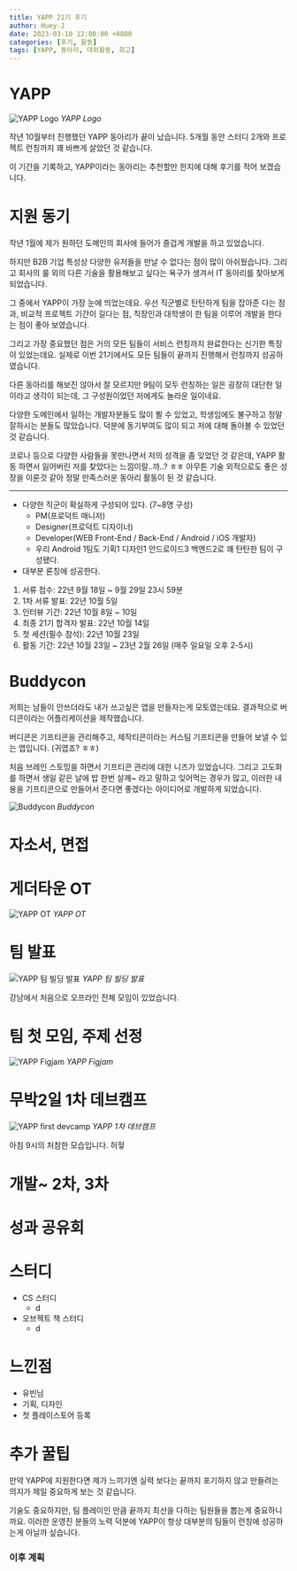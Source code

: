 ```yaml
---
title: YAPP 21기 후기
author: Huey-J
date: 2023-03-10 12:00:00 +0800
categories: [후기, 활동]
tags: [YAPP, 동아리, 대외활동, 회고]
---
```


# YAPP

![YAPP Logo](/assets/img/yapp_logo.png)
_YAPP Logo_

작년 10월부터 진행했던 YAPP 동아리가 끝이 났습니다.
5개월 동안 스터디 2개와 프로젝트 런칭까지 꽤 바쁘게 살았던 것 같습니다.

이 기간을 기록하고, YAPP이라는 동아리는 추천할만 한지에 대해 후기를 적어 보겠습니다.


# 지원 동기

작년 1월에 제가 원하던 도메인의 회사에 들어가 즐겁게 개발을 하고 있었습니다.

하지만 B2B 기업 특성상 다양한 유저들을 만날 수 없다는 점이 많이 아쉬웠습니다.
그리고 회사의 룰 외의 다른 기술을 활용해보고 싶다는 욕구가 생겨서 IT 동아리를 찾아보게 되었습니다.

그 중에서 YAPP이 가장 눈에 띄었는데요. 우선 직군별로 탄탄하게 팀을 잡아준 다는 점과, 비교적 프로젝트 기간이 길다는 점, 직장인과 대학생이 한 팀을 이루어 개발을 한다는 점이 좋아 보였습니다.

그리고 가장 중요했던 점은 거의 모든 팀들이 서비스 런칭까지 완료한다는 신기한 특징이 있었는데요.
실제로 이번 21기에서도 모든 팀들이 끝까지 진행해서 런칭까지 성공하였습니다.

다른 동아리를 해보진 않아서 잘 모르지만 9팀이 모두 런칭하는 일은 굉장히 대단한 일이라고 생각이 되는데, 그 구성원이었던 저에게도 놀라운 일이네요.

다양한 도메인에서 일하는 개발자분들도 많이 뵐 수 있었고, 학생임에도 불구하고 정말 잘하시는 분들도 많았습니다.
덕분에 동기부여도 많이 되고 저에 대해 돌아볼 수 있었던 것 같습니다.

코로나 등으로 다양한 사람들을 못만나면서 저의 성격을 좀 잊었던 것 같은데, YAPP 활동 하면서 잃어버린 저를 찾았다는 느낌이랄..까..? ㅎㅎ
아무튼 기술 외적으로도 좋은 성장을 이룬것 같아 정말 만족스러운 동아리 활동이 된 것 같습니다.


---
- 다양한 직군이 확실하게 구성되어 있다. (7~8명 구성)
  - PM(프로덕트 매니저)
  - Designer(프로덕트 디자이너)
  - Developer(WEB Front-End / Back-End / Android / iOS 개발자)
  - 우리 Android 1팀도 기획1 디자인1 안드로이드3 백엔드2로 꽤 탄탄한 팀이 구성됐다.
- 대부분 론칭에 성공한다.

1. 서류 접수: 22년 9월 18일 ~ 9월 29일 23시 59분
2. 1차 서류 발표: 22년 10월 5일
3. 인터뷰 기간: 22년 10월 8일 ~ 10일
4. 최종 21기 합격자 발표: 22년 10월 14일
5. 첫 세션(필수 참석): 22년 10월 23일
6. 활동 기간: 22년 10월 23일 ~ 23년 2월 26일 (매주 일요일 오후 2-5시)


# Buddycon

저희는 남들이 안쓰더라도 내가 쓰고싶은 앱을 만들자는게 모토였는데요. 결과적으로 버디콘이라는 어플리케이션을 제작했습니다.

버디콘은 기프티콘을 관리해주고, 제작티콘이라는 커스팀 기프티콘을 만들어 보낼 수 있는 앱입니다. (귀엽죠? ㅎㅎ)

처음 브레인 스토밍을 하면서 기프티콘 관리에 대한 니즈가 있었습니다.
그리고 고도화를 하면서 생일 같은 날에 밥 한번 살께~ 라고 말하고 잊어먹는 경우가 많고, 이러한 내용을 기프티콘으로 만들어서 준다면 좋겠다는
아이디어로 개발하게 되었습니다.

![Buddycon](/assets/img/yapp_buddycon.jpeg)
_Buddycon_





# 자소서, 면접

# 게더타운 OT

![YAPP OT](/assets/img/yapp_orientation.png)
_YAPP OT_

# 팀 발표

![YAPP 팀 빌딩 발표](/assets/img/yapp_팀빌딩발표.png)
_YAPP 팀 빌딩 발표_


강남에서 처음으로 오프라인 전체 모임이 있었습니다.

# 팀 첫 모임, 주제 선정

![YAPP Figjam](/assets/img/yapp_figjam.png)
_YAPP Figjam_


# 무박2일 1차 데브캠프

![YAPP first devcamp](/assets/img/yapp_first_devcamp.jpg)
_YAPP 1차 데브캠프_

아침 9시의 처참한 모습입니다. 허헣


# 개발~ 2차, 3차


# 성과 공유회

# 스터디

- CS 스터디
  - d
- 오브젝트 책 스터디
  - d

# 느낀점

- 유빈님
- 기획, 디자인
- 첫 플레이스토어 등록

# 추가 꿀팁

만약 YAPP에 지원한다면 제가 느끼기엔 실력 보다는 끝까지 포기하지 않고 만들려는 의지가 제일 중요하게 보는 것 같습니다.

기술도 중요하지만, 팀 플레이인 만큼 끝까지 최선을 다하는 팀원들을 뽑는게 중요하니까요.
이러한 운영진 분들의 노력 덕분에 YAPP이 항상 대부분의 팀들이 런칭에 성공하는게 아닐까 싶습니다.


### 이후 계획
